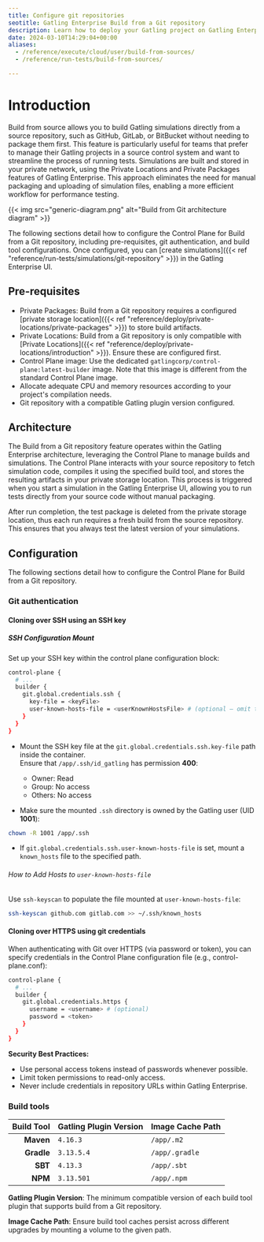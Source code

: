 ```yaml
---
title: Configure git repositories
seotitle: Gatling Enterprise Build from a Git repository
description: Learn how to deploy your Gatling project on Gatling Enterprise by connecting a source repository.
date: 2024-03-10T14:29:04+00:00
aliases:
  - /reference/execute/cloud/user/build-from-sources/
  - /reference/run-tests/build-from-sources/

---
```


# Introduction

Build from source allows you to build Gatling simulations directly from a source repository, such as GitHub, GitLab, or BitBucket without needing to package them first. This feature is particularly useful for teams that prefer to manage their Gatling projects in a source control system and want to streamline the process of running tests. Simulations are built and stored in your private network, using the Private Locations and Private Packages features of Gatling Enterprise. This approach eliminates the need for manual packaging and uploading of simulation files, enabling a more efficient workflow for performance testing.

{{< img src="generic-diagram.png" alt="Build from Git architecture diagram" >}}

The following sections detail how to configure the Control Plane for Build from a Git repository, including pre-requisites, git authentication, and build tool configurations. Once configured, you can [create simulations]({{< ref "reference/run-tests/simulations/git-repository" >}}) in the Gatling Enterprise UI.

## Pre-requisites

- Private Packages: Build from a Git repository requires a configured [private storage location]({{< ref "reference/deploy/private-locations/private-packages" >}}) to store build artifacts.
- Private Locations: Build from a Git repository is only compatible with [Private Locations]({{< ref "reference/deploy/private-locations/introduction" >}}). Ensure these are configured first.
- Control Plane image: Use the dedicated `gatlingcorp/control-plane:latest-builder` image. Note that this image is different from the standard Control Plane image.
- Allocate adequate CPU and memory resources according to your project's compilation needs.
- Git repository with a compatible Gatling plugin version configured.

## Architecture

The Build from a Git repository feature operates within the Gatling Enterprise architecture, leveraging the Control Plane to manage builds and simulations. The Control Plane interacts with your source repository to fetch simulation code, compiles it using the specified build tool, and stores the resulting artifacts in your private storage location. This process is triggered when you start a simulation in the Gatling Enterprise UI, allowing you to run tests directly from your source code without manual packaging.

After run completion, the test package is deleted from the private storage location, thus each run requires a fresh build from the source repository. This ensures that you always test the latest version of your simulations.

## Configuration

The following sections detail how to configure the Control Plane for Build from a Git repository.

### Git authentication

#### Cloning over SSH using an SSH key

##### SSH Configuration Mount

Set up your SSH key within the control plane configuration block:

```bash
control-plane {
  # ...
  builder {
    git.global.credentials.ssh {
      key-file = <keyFile>
      user-known-hosts-file = <userKnownHostsFile> # (optional – omit this line to disable strict host checking)
    }
  }
}
```

- Mount the SSH key file at the `git.global.credentials.ssh.key-file` path inside the container.  
  Ensure that `/app/.ssh/id_gatling` has permission **400**:
  - Owner: Read
  - Group: No access
  - Others: No access

- Make sure the mounted `.ssh` directory is owned by the Gatling user (UID **1001**):
```bash
chown -R 1001 /app/.ssh
```

- If `git.global.credentials.ssh.user-known-hosts-file` is set, mount a `known_hosts` file to the specified path.

###### How to Add Hosts to `user-known-hosts-file`

Use `ssh-keyscan` to populate the file mounted at `user-known-hosts-file`:

```bash
ssh-keyscan github.com gitlab.com >> ~/.ssh/known_hosts
```

#### Cloning over HTTPS using git credentials

When authenticating with Git over HTTPS (via password or token), 
you can specify credentials in the Control Plane configuration file (e.g., control-plane.conf):

```bash
control-plane {
  # ...
  builder {
    git.global.credentials.https {
      username = <username> # (optional)
      password = <token>
    }
  }
}
```

**Security Best Practices:**
* Use personal access tokens instead of passwords whenever possible.
* Limit token permissions to read-only access.
* Never include credentials in repository URLs within Gatling Enterprise.

### Build tools

| Build Tool | Gatling Plugin Version | Image Cache Path  |
|-----------:|------------------------|-------------------|
|  **Maven** | `4.16.3`               | `/app/.m2`        |
| **Gradle** | `3.13.5.4`             | `/app/.gradle`    |
|    **SBT** | `4.13.3`               | `/app/.sbt`       |
|    **NPM** | `3.13.501`             | `/app/.npm`       |

**Gatling Plugin Version**: The minimum compatible version of each build tool plugin that supports build from a Git repository.

**Image Cache Path**: Ensure build tool caches persist across different upgrades by mounting a volume to the given path.
